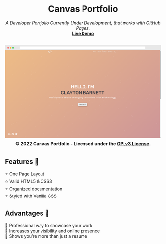<div align="center">
<h1>Canvas Portfolio</h1>
<i>A Developer Portfolio Currently Under Development, that works with GitHub Pages.</i><br>
<a href="https://cbarnett427.github.io/Canvas-Portfolio/"><b>Live Demo</b></a>
<h2 align="center">
  <img src="https://github.com/cbarnett427/Canvas-Portfolio/blob/main/img/CanvasExample2.png" alt="Canvas Portfolio"/>
  <sub><sup>© 2022 Canvas Portfolio - Licensed under the <a href="./LICENSE">GPLv3 License</a>.</sup></sub>
  <br>
</h2>
</div>

## Features :tada:
:star: One Page Layout\
:star: Valid HTML5 & CSS3\
:star: Organized documentation\
:star: Styled with Vanilla CSS

## Advantages :loudspeaker:
:dart: Professional way to showcase your work\
:dart: Increases your visibility and online presence\
:dart: Shows you’re more than just a resume
